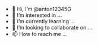 - 👋 Hi, I’m @anton12345G
- 👀 I’m interested in ...
- 🌱 I’m currently learning ...
- 💞️ I’m looking to collaborate on ...
- 📫 How to reach me ...

<!---
anton12345G/anton12345G is a ✨ special ✨ repository because its `README.md` (this file) appears on your GitHub profile.
You can click the Preview link to take a look at your changes.
--->
